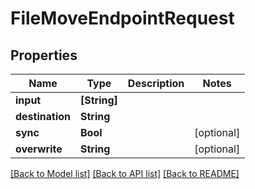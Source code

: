 # FileMoveEndpointRequest

## Properties

Name | Type | Description | Notes
------------ | ------------- | ------------- | -------------
**input** | **[String]** |  | 
**destination** | **String** |  | 
**sync** | **Bool** |  | [optional] 
**overwrite** | **String** |  | [optional] 

[[Back to Model list]](../#documentation-for-models) [[Back to API list]](../#documentation-for-api-endpoints) [[Back to README]](../)


